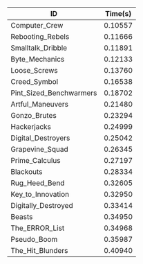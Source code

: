 |ID|Time(s)|
|-|-|
|Computer_Crew|0.10557|
|Rebooting_Rebels|0.11666|
|Smalltalk_Dribble|0.11891|
|Byte_Mechanics|0.12133|
|Loose_Screws|0.13760|
|Creed_Symbol|0.16538|
|Pint_Sized_Benchwarmers|0.18702|
|Artful_Maneuvers|0.21480|
|Gonzo_Brutes|0.23294|
|Hackerjacks|0.24999|
|Digital_Destroyers|0.25042|
|Grapevine_Squad|0.26345|
|Prime_Calculus|0.27197|
|Blackouts|0.28334|
|Rug_Heed_Bend|0.32605|
|Key_to_Innovation|0.32950|
|Digitally_Destroyed|0.33414|
|Beasts|0.34950|
|The_ERROR_List|0.34968|
|Pseudo_Boom|0.35987|
|The_Hit_Blunders|0.40940|
